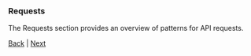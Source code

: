 ### Requests

The Requests section provides an overview of patterns for API requests.

[Back](../foundations/divide-large-responses-across-requests-with-ranges.md) | [Next](accept-serialized-json-in-request-bodies.md)

